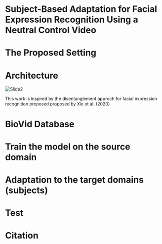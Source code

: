 # Subject-Based Adaptation for Facial Expression Recognition Using a Neutral Control Video


# The Proposed Setting

# Architecture

![Slide2](https://github.com/user-attachments/assets/780a1772-373f-4783-9115-b1b5f72719e4)


This work is inspired by the disentanglement approch for facial expression recognition proposed proposed by Xie et al. (2020) 

# BioVid Database


# Train the model on the source domain


# Adaptation to the target domains (subjects)

# Test

# Citation

